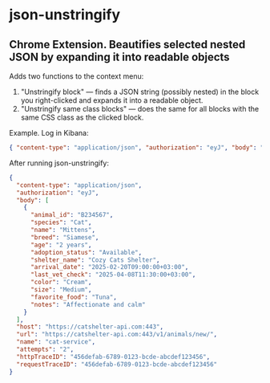 # json-unstringify

## Chrome Extension. Beautifies selected nested JSON by expanding it into readable objects

Adds two functions to the context menu:
1. "Unstringify block" — finds a JSON string (possibly nested) in the block you right-clicked and expands it into a readable object.
2. "Unstringify same class blocks" — does the same for all blocks with the same CSS class as the clicked block.

Example. Log in Kibana:
```json
{ "content-type": "application/json", "authorization": "eyJ", "body": "[{\"animal_id\":\"B234567\",\"species\":\"Cat\",\"name\":\"Mittens\",\"breed\":\"Siamese\",\"age\":\"2 years\",\"adoption_status\":\"Available\",\"shelter_name\":\"Cozy Cats Shelter\",\"arrival_date\":\"2025-02-20T09:00:00+03:00\",\"last_vet_check\":\"2025-04-08T11:30:00+03:00\",\"color\":\"Cream\",\"size\":\"Medium\",\"favorite_food\":\"Tuna\",\"notes\":\"Affectionate and calm\"}]", "host": "https://catshelter-api.com:443", "url": "https://catshelter-api.com:443/v1/animals/new/", "name": "cat-service", "attempts": "2", "httpTraceID": "456defab-6789-0123-bcde-abcdef123456", "requestTraceID": "456defab-6789-0123-bcde-abcdef123456"}
```

After running json-unstringify:
```json
{
  "content-type": "application/json",
  "authorization": "eyJ",
  "body": [
    {
      "animal_id": "B234567",
      "species": "Cat",
      "name": "Mittens",
      "breed": "Siamese",
      "age": "2 years",
      "adoption_status": "Available",
      "shelter_name": "Cozy Cats Shelter",
      "arrival_date": "2025-02-20T09:00:00+03:00",
      "last_vet_check": "2025-04-08T11:30:00+03:00",
      "color": "Cream",
      "size": "Medium",
      "favorite_food": "Tuna",
      "notes": "Affectionate and calm"
    }
  ],
  "host": "https://catshelter-api.com:443",
  "url": "https://catshelter-api.com:443/v1/animals/new/",
  "name": "cat-service",
  "attempts": "2",
  "httpTraceID": "456defab-6789-0123-bcde-abcdef123456",
  "requestTraceID": "456defab-6789-0123-bcde-abcdef123456"
}
```
